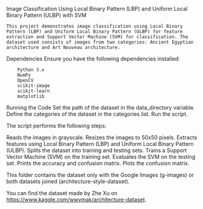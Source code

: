 Image Classification Using Local Binary Pattern (LBP) and Uniform Local Binary Pattern (ULBP) with SVM

    This project demonstrates image classification using Local Binary Pattern (LBP) and Uniform Local Binary Pattern (ULBP) for feature extraction and Support Vector Machine (SVM) for classification. The dataset used consists of images from two categories: Ancient Egyptian architecture and Art Nouveau architecture.

Dependencies
    Ensure you have the following dependencies installed:

        Python 3.x
        NumPy
        OpenCV
        scikit-image
        scikit-learn
        matplotlib

Running the Code
    Set the path of the dataset in the data_directory variable.
    Define the categories of the dataset in the categories list.
    Run the script.

The script performs the following steps:

Reads the images in grayscale.
    Resizes the images to 50x50 pixels.
    Extracts features using Local Binary Pattern (LBP) and Uniform Local Binary Pattern (ULBP).
    Splits the dataset into training and testing sets.
    Trains a Support Vector Machine (SVM) on the training set.
    Evaluates the SVM on the testing set.
    Prints the accuracy and confusion matrix.
    Plots the confusion matrix.


This folder contains the dataset only with the Google Images (g-images) or both datasets joined (architecture-style-dataset).

You can find the dataset made by Zhe Xu on https://www.kaggle.com/wwymak/architecture-dataset.


